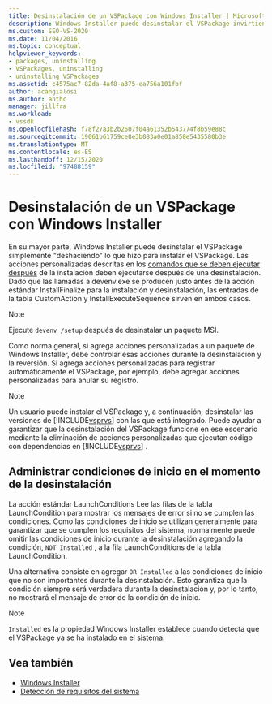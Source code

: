 ```yaml
---
title: Desinstalación de un VSPackage con Windows Installer | Microsoft Docs
description: Windows Installer puede desinstalar el VSPackage invirtiendo la instalación. Obtenga información sobre cómo tratar las acciones personalizadas en el paquete de Windows Installer.
ms.custom: SEO-VS-2020
ms.date: 11/04/2016
ms.topic: conceptual
helpviewer_keywords:
- packages, uninstalling
- VSPackages, uninstalling
- uninstalling VSPackages
ms.assetid: c4575ac7-82da-4af8-a375-ea756a101fbf
author: acangialosi
ms.author: anthc
manager: jillfra
ms.workload:
- vssdk
ms.openlocfilehash: f78f27a3b2b2607f04a61352b543774f8b59e88c
ms.sourcegitcommit: 19061b61759ce8e3b083a0e01a858e5435580b3e
ms.translationtype: MT
ms.contentlocale: es-ES
ms.lasthandoff: 12/15/2020
ms.locfileid: "97488159"
---
```

# <a name="uninstalling-a-vspackage-with-windows-installer"></a>Desinstalación de un VSPackage con Windows Installer
En su mayor parte, Windows Installer puede desinstalar el VSPackage simplemente "deshaciendo" lo que hizo para instalar el VSPackage. Las acciones personalizadas descritas en los [comandos que se deben ejecutar después](../../extensibility/internals/commands-that-must-be-run-after-installation.md) de la instalación deben ejecutarse después de una desinstalación. Dado que las llamadas a devenv.exe se producen justo antes de la acción estándar InstallFinalize para la instalación y desinstalación, las entradas de la tabla CustomAction y InstallExecuteSequence sirven en ambos casos.

> [!NOTE]
> Ejecute `devenv /setup` después de desinstalar un paquete MSI.

 Como norma general, si agrega acciones personalizadas a un paquete de Windows Installer, debe controlar esas acciones durante la desinstalación y la reversión. Si agrega acciones personalizadas para registrar automáticamente el VSPackage, por ejemplo, debe agregar acciones personalizadas para anular su registro.

> [!NOTE]
> Un usuario puede instalar el VSPackage y, a continuación, desinstalar las versiones de [!INCLUDE[vsprvs](../../code-quality/includes/vsprvs_md.md)] con las que está integrado. Puede ayudar a garantizar que la desinstalación del VSPackage funcione en ese escenario mediante la eliminación de acciones personalizadas que ejecutan código con dependencias en [!INCLUDE[vsprvs](../../code-quality/includes/vsprvs_md.md)] .

## <a name="handling-launch-conditions-at-uninstall-time"></a>Administrar condiciones de inicio en el momento de la desinstalación
 La acción estándar LaunchConditions Lee las filas de la tabla LaunchCondition para mostrar los mensajes de error si no se cumplen las condiciones. Como las condiciones de inicio se utilizan generalmente para garantizar que se cumplen los requisitos del sistema, normalmente puede omitir las condiciones de inicio durante la desinstalación agregando la condición, `NOT Installed` , a la fila LaunchConditions de la tabla LaunchCondition.

 Una alternativa consiste en agregar `OR Installed` a las condiciones de inicio que no son importantes durante la desinstalación. Esto garantiza que la condición siempre será verdadera durante la desinstalación y, por lo tanto, no mostrará el mensaje de error de la condición de inicio.

> [!NOTE]
> `Installed` es la propiedad Windows Installer establece cuando detecta que el VSPackage ya se ha instalado en el sistema.

## <a name="see-also"></a>Vea también
- [Windows Installer](/previous-versions/ee231230(v=vs.100))
- [Detección de requisitos del sistema](../../extensibility/internals/detecting-system-requirements.md)